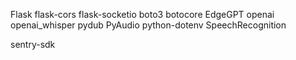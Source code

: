 Flask
flask-cors
flask-socketio
boto3
botocore
EdgeGPT
openai
openai_whisper
pydub
PyAudio
python-dotenv
SpeechRecognition

sentry-sdk